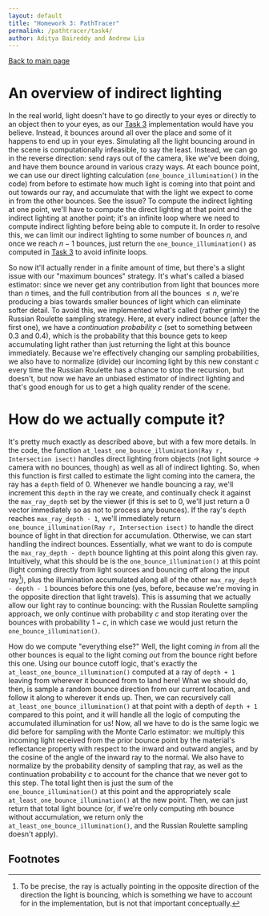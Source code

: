 ```yaml
---
layout: default
title: "Homework 3: PathTracer"
permalink: /pathtracer/task4/
author: Aditya Baireddy and Andrew Liu
---
```

[Back to main page]({{site.baseurl}}/pathtracer)
# An overview of indirect lighting
In the real world, light doesn't have to go directly to your eyes or directly to an object then to your eyes, as our [Task 3]({{site.baseurl}}/pathtracer/task3) implementation would have you believe. 
Instead, it bounces around all over the place and some of it happens to end up in your eyes.
Simulating all the light bouncing around in the scene is computationally infeasible, to say the least.
Instead, we can go in the reverse direction: send rays out of the camera, like we've been doing, and have them bounce around in various crazy ways.
At each bounce point, we can use our direct lighting calculation (`one_bounce_illumination()` in the code) from before to estimate how much light is coming into that point and out towards our ray, and accumulate that with the light we expect to come in from the other bounces.
See the issue? To compute the indirect lighting at one point, we'll have to compute the direct lighting at that point and the indirect lighting at another point; it's an infinite loop where we need to compute indirect lighting before being able to compute it.
In order to resolve this, we can limit our indirect lighting to some number of bounces $n$, and once we reach $n-1$ bounces, just return the `one_bounce_illumination()` as computed in [Task 3]({{site.baseurl}}/pathtracer/task3) to avoid infinite loops.

So now it'll actually render in a finite amount of time, but there's a slight issue with our "maximum bounces" strategy.
It's what's called a biased estimator: since we never get any contribution from light that bounces more than $n$ times, and the full contribution from all the bounces $\le n$, we're producing a bias towards smaller bounces of light which can eliminate softer detail.
To avoid this, we implemented what's called (rather grimly) the Russian Roulette sampling strategy.
Here, at every indirect bounce (after the first one), we have a *continuation probability* $c$ (set to something between $0.3$ and $0.4$), which is the probability that this bounce gets to keep accumulating light rather than just returning the light at this bounce immediately.
Because we're effectively changing our sampling probabilities, we also have to normalize (divide) our incoming light by this new constant $c$ every time the Russian Roulette has a chance to stop the recursion, but doesn't, but now we have an unbiased estimator of indirect lighting and that's good enough for us to get a high quality render of the scene.

# How do we actually compute it?
It's pretty much exactly as described above, but with a few more details.
In the code, the function `at_least_one_bounce_illumination(Ray r, Intersection isect)` handles direct lighting from objects (not light source -> camera with no bounces, though) as well as all of indirect lighting.
So, when this function is first called to estimate the light coming into the camera, the ray has a `depth` field of 0.
Whenever we handle bouncing a ray, we'll increment this `depth` in the ray we create, and continually check it against the `max_ray_depth` set by the viewer (if this is set to 0, we'll just return a 0 vector immediately so as not to process any bounces).
If the ray's `depth` reaches `max_ray_depth - 1`, we'll immediately return `one_bounce_illumination(Ray r, Intersection isect)` to handle the direct bounce of light in that direction for accumulation.
Otherwise, we can start handling the indirect bounces.
Essentially, what we want to do is compute the `max_ray_depth - depth` bounce lighting at this point along this given ray.
Intuitively, what this should be is the `one_bounce_illumination()` at this point (light coming directly from light sources and bouncing off along the input ray[^1]), plus the illumination accumulated along all of the other `max_ray_depth - depth - 1` bounces before this one (yes, before, because we're moving in the opposite direction that light travels).
This is assuming that we actually allow our light ray to continue bouncing: with the Russian Roulette sampling approach, we only continue with probability $c$ and stop iterating over the bounces with probability $1-c$, in which case we would just return the `one_bounce_illumination()`.

How do we compute "everything else?"
Well, the light coming *in* from all the other bounces is equal to the light coming *out* from the bounce right before this one.
Using our bounce cutoff logic, that's exactly the `at_least_one_bounce_illumination()` computed at a ray of `depth + 1` leaving from wherever it bounced from to land here!
What we should do, then, is sample a random bounce direction from our current location, and follow it along to wherever it ends up.
Then, we can recursively call `at_least_one_bounce_illumination()` at that point with a depth of `depth + 1` compared to this point, and it will handle all the logic of computing the accumulated illumination for us!
Now, all we have to do is the same logic we did before for sampling with the Monte Carlo estimator: we multiply this incoming light received from the prior bounce point by the material's reflectance property with respect to the inward and outward angles, and by the cosine of the angle of the inward ray to the normal. 
We also have to normalize by the probability density of sampling that ray, as well as the continuation probability *c* to account for the chance that we never got to this step.
The total light then is just the sum of the `one_bounce_illumination()` at this point and the appropriately scale `at_least_one_bounce_illumination()` at the new point.
Then, we can just return that total light bounce (or, if we're only computing $n$th bounce without accumulation, we return only the `at_least_one_bounce_illumination()`, and the Russian Roulette sampling doesn't apply). 

## Footnotes
[^1]: To be precise, the ray is actually pointing in the opposite direction of the direction the light is bouncing, which is something we have to account for in the implementation, but is not that important conceptually. 